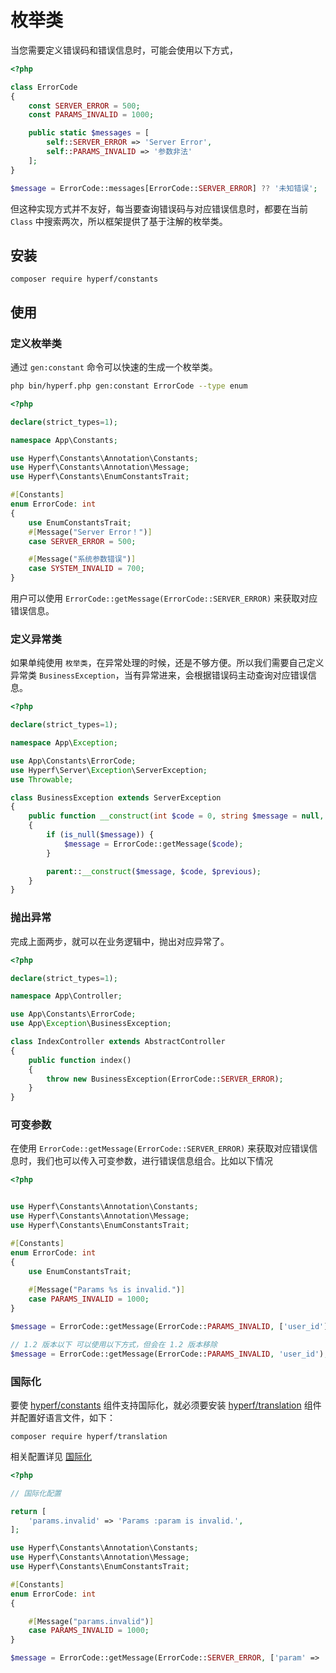# 枚举类

当您需要定义错误码和错误信息时，可能会使用以下方式，

```php
<?php

class ErrorCode
{
    const SERVER_ERROR = 500;
    const PARAMS_INVALID = 1000;

    public static $messages = [
        self::SERVER_ERROR => 'Server Error',
        self::PARAMS_INVALID => '参数非法'
    ];
}

$message = ErrorCode::messages[ErrorCode::SERVER_ERROR] ?? '未知错误';

```

但这种实现方式并不友好，每当要查询错误码与对应错误信息时，都要在当前 `Class` 中搜索两次，所以框架提供了基于注解的枚举类。

## 安装

```
composer require hyperf/constants
```

## 使用

### 定义枚举类

通过 `gen:constant` 命令可以快速的生成一个枚举类。

```bash
php bin/hyperf.php gen:constant ErrorCode --type enum
```



```php
<?php

declare(strict_types=1);

namespace App\Constants;

use Hyperf\Constants\Annotation\Constants;
use Hyperf\Constants\Annotation\Message;
use Hyperf\Constants\EnumConstantsTrait;

#[Constants]
enum ErrorCode: int
{
    use EnumConstantsTrait;
    #[Message("Server Error！")]
    case SERVER_ERROR = 500;

    #[Message("系统参数错误")]
    case SYSTEM_INVALID = 700;
}
```

用户可以使用 `ErrorCode::getMessage(ErrorCode::SERVER_ERROR)` 来获取对应错误信息。

### 定义异常类

如果单纯使用 `枚举类`，在异常处理的时候，还是不够方便。所以我们需要自己定义异常类 `BusinessException`，当有异常进来，会根据错误码主动查询对应错误信息。

```php
<?php

declare(strict_types=1);

namespace App\Exception;

use App\Constants\ErrorCode;
use Hyperf\Server\Exception\ServerException;
use Throwable;

class BusinessException extends ServerException
{
    public function __construct(int $code = 0, string $message = null, Throwable $previous = null)
    {
        if (is_null($message)) {
            $message = ErrorCode::getMessage($code);
        }

        parent::__construct($message, $code, $previous);
    }
}
```

### 抛出异常

完成上面两步，就可以在业务逻辑中，抛出对应异常了。

```php
<?php

declare(strict_types=1);

namespace App\Controller;

use App\Constants\ErrorCode;
use App\Exception\BusinessException;

class IndexController extends AbstractController
{
    public function index()
    {
        throw new BusinessException(ErrorCode::SERVER_ERROR);
    }
}
```

### 可变参数

在使用 `ErrorCode::getMessage(ErrorCode::SERVER_ERROR)` 来获取对应错误信息时，我们也可以传入可变参数，进行错误信息组合。比如以下情况

```php
<?php


use Hyperf\Constants\Annotation\Constants;
use Hyperf\Constants\Annotation\Message;
use Hyperf\Constants\EnumConstantsTrait;

#[Constants]
enum ErrorCode: int
{
    use EnumConstantsTrait;
    
    #[Message("Params %s is invalid.")]
    case PARAMS_INVALID = 1000;
}

$message = ErrorCode::getMessage(ErrorCode::PARAMS_INVALID, ['user_id']);

// 1.2 版本以下 可以使用以下方式，但会在 1.2 版本移除
$message = ErrorCode::getMessage(ErrorCode::PARAMS_INVALID, 'user_id');
```

### 国际化

要使 [hyperf/constants](https://github.com/hyperf/constants) 组件支持国际化，就必须要安装 [hyperf/translation](https://github.com/hyperf/translation) 组件并配置好语言文件，如下：

```
composer require hyperf/translation
```

相关配置详见 [国际化](zh-cn/translation.md)

```php
<?php

// 国际化配置

return [
    'params.invalid' => 'Params :param is invalid.',
];

use Hyperf\Constants\Annotation\Constants;
use Hyperf\Constants\Annotation\Message;
use Hyperf\Constants\EnumConstantsTrait;

#[Constants]
enum ErrorCode: int
{

    #[Message("params.invalid")]
    case PARAMS_INVALID = 1000;
}

$message = ErrorCode::getMessage(ErrorCode::SERVER_ERROR, ['param' => 'user_id']);
```

